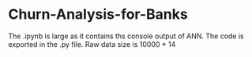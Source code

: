# Churn-Analysis-for-Banks
The .ipynb is large as it contains ths console output of ANN.
The code is exported in the .py file.
Raw data size is 10000 * 14
